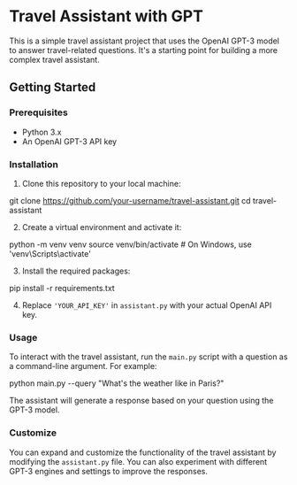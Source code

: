# Travel Assistant with GPT

This is a simple travel assistant project that uses the OpenAI GPT-3 model to answer travel-related questions. It's a starting point for building a more complex travel assistant.

## Getting Started

### Prerequisites

- Python 3.x
- An OpenAI GPT-3 API key

### Installation

1. Clone this repository to your local machine:

git clone https://github.com/your-username/travel-assistant.git
cd travel-assistant

2. Create a virtual environment and activate it:

python -m venv venv
source venv/bin/activate # On Windows, use 'venv\Scripts\activate'


3. Install the required packages:

pip install -r requirements.txt
 
4. Replace `'YOUR_API_KEY'` in `assistant.py` with your actual OpenAI API key.

### Usage

To interact with the travel assistant, run the `main.py` script with a question as a command-line argument. For example:

python main.py --query "What's the weather like in Paris?"


The assistant will generate a response based on your question using the GPT-3 model.

### Customize

You can expand and customize the functionality of the travel assistant by modifying the `assistant.py` file. You can also experiment with different GPT-3 engines and settings to improve the responses.


